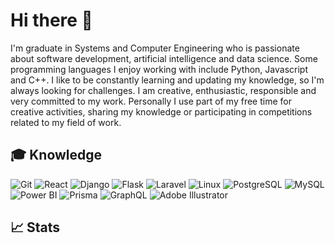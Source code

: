 # Hi there 👋

I'm graduate in Systems and Computer Engineering who is passionate about software development, artificial intelligence and data science. Some programming languages I enjoy working with include Python, Javascript and C++.
I like to be constantly learning and updating my knowledge, so I'm always looking for challenges. I am creative, enthusiastic, responsible and very committed to my work. Personally I use part of my free time for creative activities, sharing my knowledge or participating in competitions related to my field of work.

## :mortar_board: Knowledge
![Git](https://camo.githubusercontent.com/e56fabf10c6279837b862f53dab44e7a4afedbb2ee9b4c91881e5d22e6f379e9/68747470733a2f2f696d672e736869656c64732e696f2f62616467652f4769742d4630353033322e7376673f7374796c653d666f722d7468652d6261646765266c6f676f3d476974266c6f676f436f6c6f723d7768697465) ![React](https://camo.githubusercontent.com/e8b5c0e7655da40f744e9ab9e1299a7162f415c1b98d57c21f19fa08390e9b3d/68747470733a2f2f696d672e736869656c64732e696f2f62616467652f52656163742d3631444146422e7376673f7374796c653d666f722d7468652d6261646765266c6f676f3d5265616374266c6f676f436f6c6f723d626c61636b) ![Django](https://camo.githubusercontent.com/c15abf773e061b5870070f12b693d06f706ae781429f7956b7b1ffbce11cae6a/68747470733a2f2f696d672e736869656c64732e696f2f62616467652f446a616e676f2d3039324532302e7376673f7374796c653d666f722d7468652d6261646765266c6f676f3d446a616e676f266c6f676f436f6c6f723d7768697465) ![Flask](https://camo.githubusercontent.com/d5ba2fb904793c313c4c9bfdc1e0e25f05dd7cb1b7956a36e6a265298fc311d4/68747470733a2f2f696d672e736869656c64732e696f2f62616467652f466c61736b2d3030303030302e7376673f7374796c653d666f722d7468652d6261646765266c6f676f3d466c61736b266c6f676f436f6c6f723d7768697465) ![Laravel](https://camo.githubusercontent.com/4a43c56ae73547e7b3051b2b442096556b21ae288aa5605db4930f19b947bf0d/68747470733a2f2f696d672e736869656c64732e696f2f62616467652f4c61726176656c2d4646324432302e7376673f7374796c653d666f722d7468652d6261646765266c6f676f3d4c61726176656c266c6f676f436f6c6f723d7768697465) ![Linux](https://camo.githubusercontent.com/c1373a60904504472ef35c13510254c1d45b4155ab30527cdd9c7bf59dab6eff/68747470733a2f2f696d672e736869656c64732e696f2f62616467652f4c696e75782d4643433632342e7376673f7374796c653d666f722d7468652d6261646765266c6f676f3d4c696e7578266c6f676f436f6c6f723d626c61636b) ![PostgreSQL](https://camo.githubusercontent.com/d7555baaf9a5c9db6285ae77cf9a72a3df65b786b95a5d53df3369acf0968954/68747470733a2f2f696d672e736869656c64732e696f2f62616467652f506f737467726553514c2d3431363945312e7376673f7374796c653d666f722d7468652d6261646765266c6f676f3d506f737467726553514c266c6f676f436f6c6f723d7768697465) ![MySQL](https://camo.githubusercontent.com/ce0b0de3709cc2183e0976b031cdba79dd7c92444b0df4ff083cb5bb8df90293/68747470733a2f2f696d672e736869656c64732e696f2f62616467652f4d7953514c2d3434373941312e7376673f7374796c653d666f722d7468652d6261646765266c6f676f3d4d7953514c266c6f676f436f6c6f723d7768697465) ![Power BI](https://camo.githubusercontent.com/b462877304446bca6da8c97f591a67a9834bd66eaa5305eca4f78b8103ce1da7/68747470733a2f2f696d672e736869656c64732e696f2f62616467652f506f77657225323042492d4632433831312e7376673f7374796c653d666f722d7468652d6261646765266c6f676f3d506f7765722d4249266c6f676f436f6c6f723d626c61636b) ![Prisma](https://camo.githubusercontent.com/288ae6d04dec7b6db4cf8332c64a07d38f3dcfd99a5ecea6b659fbbe4242f57d/68747470733a2f2f696d672e736869656c64732e696f2f62616467652f507269736d612d3244333734382e7376673f7374796c653d666f722d7468652d6261646765266c6f676f3d507269736d61266c6f676f436f6c6f723d7768697465) ![GraphQL](https://camo.githubusercontent.com/f05de8398c689f9f6fa4437deb0904fe047bf12aaca857c9aed64a41dfa6996b/68747470733a2f2f696d672e736869656c64732e696f2f62616467652f4772617068514c2d4531303039382e7376673f7374796c653d666f722d7468652d6261646765266c6f676f3d4772617068514c266c6f676f436f6c6f723d7768697465) ![Adobe Illustrator](https://camo.githubusercontent.com/b06a75a88396adae3f2f29ecd4b95a51dfd357aa0b6106fbcc06a1ca015c886a/68747470733a2f2f696d672e736869656c64732e696f2f62616467652f41646f6265253230496c6c7573747261746f722d4646394130302e7376673f7374796c653d666f722d7468652d6261646765266c6f676f3d41646f62652d496c6c7573747261746f72266c6f676f436f6c6f723d7768697465)

## :chart_with_upwards_trend: Stats


